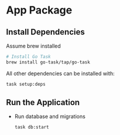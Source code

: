 # App Package

## Install Dependencies

Assume brew installed

```bash
# Install Go Task
brew install go-task/tap/go-task
```

All other dependencies can be installed with:

```bash
task setup:deps
```

## Run the Application

- Run database and migrations

    ```bash
    task db:start
    ```
